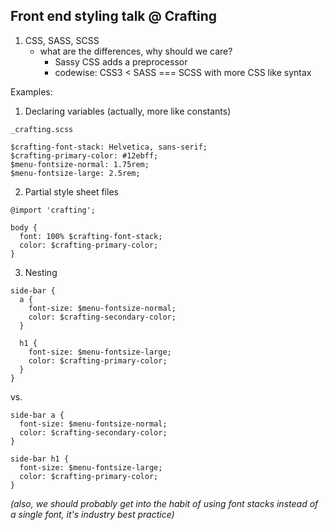 ## Front end styling talk @ Crafting

1. CSS, SASS, SCSS
    - what are the differences, why should we care?
      - Sassy CSS adds a preprocessor
      - codewise: CSS3 < SASS === SCSS with more CSS like syntax
      
Examples:

1. Declaring variables (actually, more like constants)

```
_crafting.scss

$crafting-font-stack: Helvetica, sans-serif;
$crafting-primary-color: #12ebff;
$menu-fontsize-normal: 1.75rem;
$menu-fontsize-large: 2.5rem;

```

2. Partial style sheet files
```
@import 'crafting';

body {
  font: 100% $crafting-font-stack;
  color: $crafting-primary-color;
}
```

3. Nesting
```
side-bar {
  a {
    font-size: $menu-fontsize-normal;
    color: $crafting-secondary-color;
  }
  
  h1 {
    font-size: $menu-fontsize-large;
    color: $crafting-primary-color;
  }
}
```

vs.
```
side-bar a {
  font-size: $menu-fontsize-normal;
  color: $crafting-secondary-color;
}

side-bar h1 {
  font-size: $menu-fontsize-large;
  color: $crafting-primary-color;
}
```

_(also, we should probably get into the habit of using font stacks instead of a single font, it's industry best practice)_

